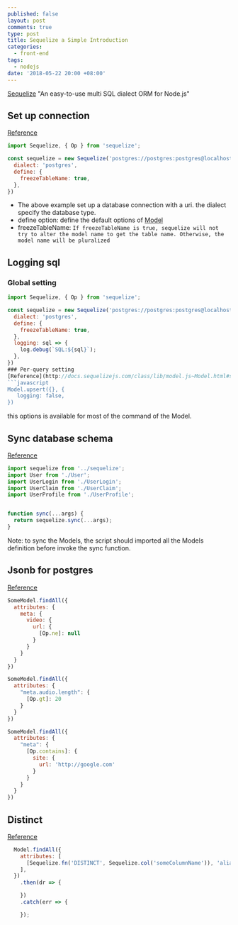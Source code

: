 ```yaml
---
published: false
layout: post
comments: true
type: post
title: Sequelize a Simple Introduction
categories:
  - front-end
tags:
  - nodejs
date: '2018-05-22 20:00 +08:00'
---
```

[Sequelize](https://github.com/sequelize/sequelize) "An easy-to-use multi SQL dialect ORM for Node.js"

## Set up connection
[Reference](http://docs.sequelizejs.com/class/lib/sequelize.js~Sequelize.html#instance-constructor-constructor)
```javascript
import Sequelize, { Op } from 'sequelize';

const sequelize = new Sequelize('postgres://postgres:postgres@localhost:5432/postgres', {
  dialect: 'postgres',
  define: {
    freezeTableName: true,
  },
})
```
- The above example set up a database connection with a uri. the dialect specify the database type.
- define option: define the default options of [Model](http://docs.sequelizejs.com/class/lib/model.js~Model.html)
- freezeTableName: `If freezeTableName is true, sequelize will not try to alter the model name to get the table name. Otherwise, the model name will be pluralized`

## Logging sql
### Global setting
```javascript
import Sequelize, { Op } from 'sequelize';

const sequelize = new Sequelize('postgres://postgres:postgres@localhost:5432/postgres', {
  dialect: 'postgres',
  define: {
    freezeTableName: true,
  },
  logging: sql => {
    log.debug(`SQL:${sql}`);
  },
})
### Per-query setting
[Reference](http://docs.sequelizejs.com/class/lib/model.js~Model.html#static-method-upsert)
```javascript
Model.upsert({}, {
   logging: false,
})
```
this options is available for most of the command of the Model.

## Sync database schema
[Reference](http://docs.sequelizejs.com/class/lib/sequelize.js~Sequelize.html#instance-method-sync)
```javascript
import sequelize from '../sequelize';
import User from './User';
import UserLogin from './UserLogin';
import UserClaim from './UserClaim';
import UserProfile from './UserProfile';


function sync(...args) {
  return sequelize.sync(...args);
}
```
Note: to sync the Models, the script should imported all the Models definition before invoke the sync function.

## Jsonb for postgres
[Reference](http://docs.sequelizejs.com/manual/tutorial/querying.html#jsonb)
```javascript
SomeModel.findAll({
  attributes: {
    meta: {
      video: {
        url: {
          [Op.ne]: null
        }
      }
    }
  }
})

SomeModel.findAll({
  attributes: {
    "meta.audio.length": {
      [Op.gt]: 20
    }
  }
})

SomeModel.findAll({
  attributes: {
    "meta": {
      [Op.contains]: {
        site: {
          url: 'http://google.com'
        }
      }
    }
  }
})
```

## Distinct
[Reference](http://docs.sequelizejs.com/class/lib/sequelize.js~Sequelize.html#static-method-fn)
```javascript
  Model.findAll({
    attributes: [
      [Sequelize.fn('DISTINCT', Sequelize.col('someColumnName')), 'aliasName'],
    ],
  })
    .then(dr => {

    })
    .catch(err => {

    });
```